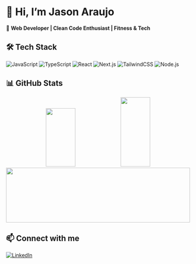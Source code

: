 # 👋 Hi, I’m Jason Araujo

🚀 **Web Developer | Clean Code Enthusiast | Fitness & Tech**

## 🛠️ Tech Stack
![JavaScript](https://img.shields.io/badge/JavaScript-F7DF1E?style=flat&logo=javascript&logoColor=black)
![TypeScript](https://img.shields.io/badge/TypeScript-3178C6?style=flat&logo=typescript&logoColor=white)
![React](https://img.shields.io/badge/React-20232A?style=flat&logo=react&logoColor=61DAFB)
![Next.js](https://img.shields.io/badge/Next.js-000000?style=flat&logo=next.js&logoColor=white)
![TailwindCSS](https://img.shields.io/badge/TailwindCSS-06B6D4?style=flat&logo=tailwindcss&logoColor=white)
![Node.js](https://img.shields.io/badge/Node.js-339933?style=flat&logo=node.js&logoColor=white)

## 📊 GitHub Stats
<div align="center">
  <img src="https://github-readme-stats.vercel.app/api/top-langs/?username=JasonAraujo1&layout=compact&theme=default&bg_color=F8F9FA" width="40%" height="160">
  <img src="https://github-readme-stats.vercel.app/api?username=JasonAraujo1&show_icons=true&theme=default&bg_color=F8F9FA" width="40%" height="190">
</div>

<div align="center">
  <img src="https://github-readme-activity-graph.vercel.app/graph?username=JasonAraujo1&theme=github-light" width="100%" height="150">
</div>

## 📫 Connect with me
[![LinkedIn](https://img.shields.io/badge/LinkedIn-0077B5?style=flat&logo=linkedin&logoColor=white)](https://www.linkedin.com/in/araujojason)
